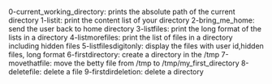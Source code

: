 0-current_working_directory: prints the absolute path of the current directory
1-listit: print the content list of your directory
2-bring_me_home: send the user back to home directory
3-listfiles: print the long format of the lists in a directory
4-listmorefiles: print the list of files in a directory including hidden files
5-listfilesdigitonly: display the files with user id,hidden files, long format
6-firstdirectory: create a directory in the /tmp
7-movethatfile: move the betty file from /tmp to /tmp/my_first_directory
8-deletefile: delete a file
9-firstdirdeletion: delete a directory